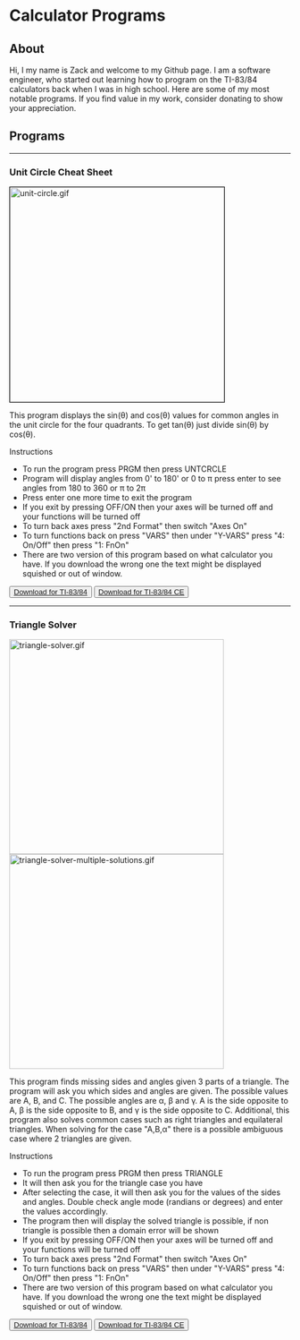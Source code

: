 # Calculator Programs

## About

Hi, I my name is Zack and welcome to my Github page. I am a software engineer, who started out learning how to program on the TI-83/84 calculators back when I was in high school. Here are some of my most notable programs. If you find value in my work, consider donating to show your appreciation.

## Programs

------

### Unit Circle Cheat Sheet

<img style="border: 1px solid black" alt="unit-circle.gif" src="/calculator-programs/resources/unit-circle/screenshots/unit-circle.gif" width="384"/>

This program displays the sin(θ) and cos(θ) values for common angles in the unit circle for the four quadrants. To get tan(θ) just divide sin(θ) by cos(θ).

Instructions
* To run the program press PRGM then press UNTCRCLE
* Program will display angles from 0' to 180' or 0 to π press enter to see angles from 180 to 360 or π to 2π
* Press enter one more time to exit the program
* If you exit by pressing OFF/ON then your axes will be turned off and your functions will be turned off
* To turn back axes press "2nd Format" then switch "Axes On"
* To turn functions back on press "VARS" then under "Y-VARS" press "4: On/Off" then press "1: FnOn"
* There are two version of this program based on what calculator you have. If you download the wrong one the text might be displayed squished or out of window.

<button name="button"><a href="/calculator-programs/resources/triangle/source/unit-circle.8xp">Download for TI-83/84</a></button>
<button name="button"><a href="/calculator-programs/resources/triangle/source/unit-circle.ce.8xp">Download for TI-83/84 CE</a></button>

------

### Triangle Solver

<img alt="triangle-solver.gif" src="/calculator-programs/resources/triangle/screenshots/triangle.gif" width="384"/>
<img alt="triangle-solver-multiple-solutions.gif" src="/calculator-programs/resources/triangle/screenshots/triangle-multiple-solutions.gif" width="384"/>

This program finds missing sides and angles given 3 parts of a triangle. The program will ask you which sides and angles are given. The possible values are A, B, and C. The possible angles are α, β and γ. A is the side opposite to A, β is the side opposite to B, and γ is the side opposite to C. Additional, this program also solves common cases such as right triangles and equilateral triangles. When solving for the case "A,B,α" there is a possible ambiguous case where 2 triangles are given.

Instructions
* To run the program press PRGM then press TRIANGLE
* It will then ask you for the triangle case you have
* After selecting the case, it will then ask you for the values of the sides and angles. Double check angle mode (randians or degrees) and enter the values accordingly.
* The program then will display the solved triangle is possible, if non triangle is possible then a domain error will be shown
* If you exit by pressing OFF/ON then your axes will be turned off and your functions will be turned off
* To turn back axes press "2nd Format" then switch "Axes On"
* To turn functions back on press "VARS" then under "Y-VARS" press "4: On/Off" then press "1: FnOn"
* There are two version of this program based on what calculator you have. If you download the wrong one the text might be displayed squished or out of window.

<button name="button"><a href="/calculator-programs/resources/triangle/source/triangle.8xp">Download for TI-83/84</a></button>
<button name="button"><a href="/calculator-programs/resources/triangle/source/triangle.ce.8xp">Download for TI-83/84 CE</a></button>
